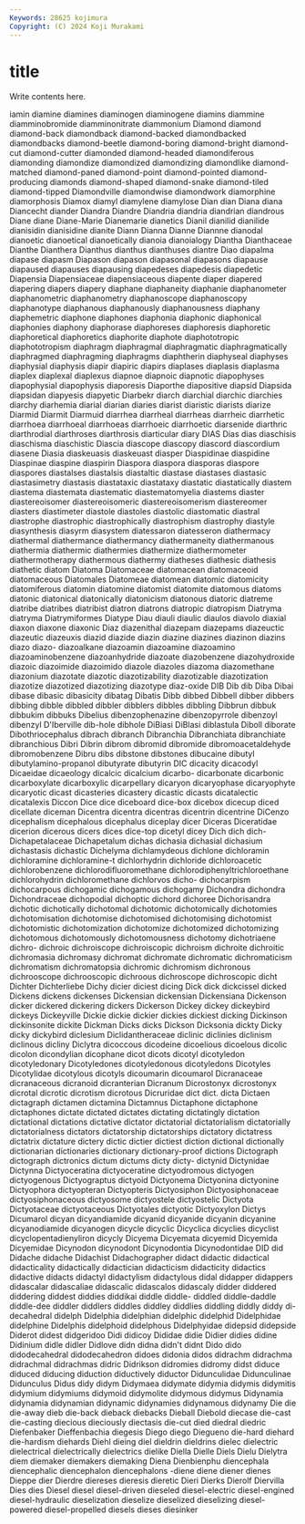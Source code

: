 ```yaml
---
Keywords: 28625 kojimura
Copyright: (C) 2024 Koji Murakami
---
```


# title

Write contents here.



iamin diamine
diamines diaminogen diaminogene diamins diammine diamminobromide diamminonitrate diammonium Diamond diamond
diamond-back diamondback diamond-backed diamondbacked diamondbacks diamond-beetle diamond-boring diamond-bright diamond-cut diamond-cutter
diamonded diamond-headed diamondiferous diamonding diamondize diamondized diamondizing diamondlike diamond-matched diamond-paned
diamond-point diamond-pointed diamond-producing diamonds diamond-shaped diamond-snake diamond-tiled diamond-tipped Diamondville diamondwise
diamondwork diamorphine diamorphosis Diamox diamyl diamylene diamylose Dian dian Diana
diana Diancecht diander Diandra Diandre Diandria diandria diandrian diandrous Diane
diane Diane-Marie Dianemarie dianetics Dianil dianilid dianilide dianisidin dianisidine dianite
Diann Dianna Dianne Diannne dianodal dianoetic dianoetical dianoetically dianoia dianoialogy
Diantha Dianthaceae Dianthe Dianthera Dianthus dianthus dianthuses diantre Diao diapalma
diapase diapasm Diapason diapason diapasonal diapasons diapause diapaused diapauses diapausing
diapedeses diapedesis diapedetic Diapensia Diapensiaceae diapensiaceous diapente diaper diapered diapering
diapers diapery diaphane diaphaneity diaphanie diaphanometer diaphanometric diaphanometry diaphanoscope diaphanoscopy
diaphanotype diaphanous diaphanously diaphanousness diaphany diaphemetric diaphone diaphones diaphonia diaphonic
diaphonical diaphonies diaphony diaphorase diaphoreses diaphoresis diaphoretic diaphoretical diaphoretics diaphorite
diaphote diaphototropic diaphototropism diaphragm diaphragmal diaphragmatic diaphragmatically diaphragmed diaphragming diaphragms
diaphtherin diaphyseal diaphyses diaphysial diaphysis diapir diapiric diapirs diaplases diaplasis
diaplasma diaplex diaplexal diaplexus diapnoe diapnoic diapnotic diapophyses diapophysial diapophysis
diaporesis Diaporthe diapositive diapsid Diapsida diapsidan diapyesis diapyetic Diarbekr diarch
diarchial diarchic diarchies diarchy diarhemia diarial diarian diaries diarist diaristic
diarists diarize Diarmid Diarmit Diarmuid diarrhea diarrheal diarrheas diarrheic diarrhetic
diarrhoea diarrhoeal diarrhoeas diarrhoeic diarrhoetic diarsenide diarthric diarthrodial diarthroses diarthrosis
diarticular diary DIAS Dias dias diaschisis diaschisma diaschistic Diascia diascope
diascopy diascord diascordium diasene Diasia diaskeuasis diaskeuast diasper Diaspidinae diaspidine
Diaspinae diaspine diaspirin Diaspora diaspora diasporas diaspore diaspores diastalses diastalsis
diastaltic diastase diastases diastasic diastasimetry diastasis diastataxic diastataxy diastatic diastatically
diastem diastema diastemata diastematic diastematomyelia diastems diaster diastereoisomer diastereoisomeric diastereoisomerism
diastereomer diasters diastimeter diastole diastoles diastolic diastomatic diastral diastrophe diastrophic
diastrophically diastrophism diastrophy diastyle diasynthesis diasyrm diasystem diatessaron diatesseron diathermacy
diathermal diathermance diathermancy diathermaneity diathermanous diathermia diathermic diathermies diathermize diathermometer
diathermotherapy diathermous diathermy diatheses diathesic diathesis diathetic diatom Diatoma Diatomaceae
diatomacean diatomaceoid diatomaceous Diatomales Diatomeae diatomean diatomic diatomicity diatomiferous diatomin
diatomine diatomist diatomite diatomous diatoms diatonic diatonical diatonically diatonicism diatonous
diatoric diatreme diatribe diatribes diatribist diatron diatrons diatropic diatropism Diatryma
diatryma Diatrymiformes Diatype Diau diauli diaulic diaulos diavolo diaxial diaxon
diaxone diaxonic Diaz diazenithal diazepam diazepams diazeuctic diazeutic diazeuxis diazid
diazide diazin diazine diazines diazinon diazins diazo diazo- diazoalkane diazoamin
diazoamine diazoamino diazoaminobenzene diazoanhydride diazoate diazobenzene diazohydroxide diazoic diazoimide diazoimido
diazole diazoles diazoma diazomethane diazonium diazotate diazotic diazotizability diazotizable diazotization
diazotize diazotized diazotizing diazotype diaz-oxide DIB Dib dib Diba Dibai
dibase dibasic dibasicity dibatag Dibatis Dibb dibbed Dibbell dibber dibbers
dibbing dibble dibbled dibbler dibblers dibbles dibbling Dibbrun dibbuk dibbukim
dibbuks Dibelius dibenzophenazine dibenzopyrrole dibenzoyl dibenzyl D'Iberville dib-hole dibhole DiBiasi
DiBlasi diblastula Diboll diborate Dibothriocephalus dibrach dibranch Dibranchia Dibranchiata dibranchiate
dibranchious Dibri Dibrin dibrom dibromid dibromide dibromoacetaldehyde dibromobenzene Dibru dibs
dibstone dibstones dibucaine dibutyl dibutylamino-propanol dibutyrate dibutyrin DIC dicacity dicacodyl
Dicaeidae dicaeology dicalcic dicalcium dicarbo- dicarbonate dicarbonic dicarboxylate dicarboxylic dicarpellary
dicaryon dicaryophase dicaryophyte dicaryotic dicast dicasteries dicastery dicastic dicasts dicatalectic
dicatalexis Diccon Dice dice diceboard dice-box dicebox dicecup diced dicellate
diceman Dicentra dicentra dicentras dicentrin dicentrine DiCenzo dicephalism dicephalous dicephalus
diceplay dicer Diceras Diceratidae dicerion dicerous dicers dices dice-top dicetyl
dicey Dich dich dich- Dichapetalaceae Dichapetalum dichas dichasia dichasial dichasium
dichastasis dichastic Dichelyma dichlamydeous dichlone dichloramin dichloramine dichloramine-t dichlorhydrin dichloride
dichloroacetic dichlorobenzene dichlorodifluoromethane dichlorodiphenyltrichloroethane dichlorohydrin dichloromethane dichlorvos dicho- dichocarpism dichocarpous
dichogamic dichogamous dichogamy Dichondra dichondra Dichondraceae dichopodial dichoptic dichord dichoree
Dichorisandra dichotic dichotically dichotomal dichotomic dichotomically dichotomies dichotomisation dichotomise dichotomised
dichotomising dichotomist dichotomistic dichotomization dichotomize dichotomized dichotomizing dichotomous dichotomously dichotomousness
dichotomy dichotriaene dichro- dichroic dichroiscope dichroiscopic dichroism dichroite dichroitic dichromasia
dichromasy dichromat dichromate dichromatic dichromaticism dichromatism dichromatopsia dichromic dichromism dichronous
dichrooscope dichrooscopic dichroous dichroscope dichroscopic dicht Dichter Dichterliebe Dichy dicier
diciest dicing Dick dick dickcissel dicked Dickens dickens dickenses Dickensian
dickensian Dickensiana Dickenson dicker dickered dickering dickers Dickerson Dickey dickey
dickeybird dickeys Dickeyville Dickie dickie dickier dickies dickiest dicking Dickinson
dickinsonite dickite Dickman Dicks dicks Dickson Dicksonia dickty Dicky dicky
dickybird diclesium Diclidantheraceae diclinic diclinies diclinism diclinous dicliny Diclytra dicoccous
dicodeine dicoelious dicoelous dicolic dicolon dicondylian dicophane dicot dicots dicotyl
dicotyledon dicotyledonary Dicotyledones dicotyledonous dicotyledons Dicotyles Dicotylidae dicotylous dicotyls dicoumarin
dicoumarol Dicranaceae dicranaceous dicranoid dicranterian Dicranum Dicrostonyx dicrostonyx dicrotal dicrotic
dicrotism dicrotous Dicruridae dict dict. dicta Dictaen dictagraph dictamen dictamina
Dictamnus Dictaphone dictaphone dictaphones dictate dictated dictates dictating dictatingly dictation
dictational dictations dictative dictator dictatorial dictatorialism dictatorially dictatorialness dictators dictatorship
dictatorships dictatory dictatress dictatrix dictature dictery dictic dictier dictiest diction
dictional dictionally dictionarian dictionaries dictionary dictionary-proof dictions Dictograph dictograph dictronics
dictum dictums dicty dicty- dictynid Dictynidae Dictynna Dictyoceratina dictyoceratine dictyodromous
dictyogen dictyogenous Dictyograptus dictyoid Dictyonema Dictyonina dictyonine Dictyophora dictyopteran Dictyopteris
Dictyosiphon Dictyosiphonaceae dictyosiphonaceous dictyosome dictyostele dictyostelic Dictyota Dictyotaceae dictyotaceous Dictyotales
dictyotic Dictyoxylon Dictys Dicumarol dicyan dicyandiamide dicyanid dicyanide dicyanin dicyanine
dicyanodiamide dicyanogen dicycle dicyclic Dicyclica dicyclies dicyclist dicyclopentadienyliron dicycly Dicyema
Dicyemata dicyemid Dicyemida Dicyemidae Dicynodon dicynodont Dicynodontia Dicynodontidae DID did
Didache didache Didachist Didachographer didact didactic didactical didacticality didactically didactician
didacticism didacticity didactics didactive didacts didactyl didactylism didactylous didal didapper
didappers didascalar didascaliae didascalic didascalos didascaly didder diddered diddering diddest
diddies diddikai diddle diddle- diddled diddle-daddle diddle-dee diddler diddlers diddles
diddley diddlies diddling diddly diddy di-decahedral didelph Didelphia didelphian didelphic
didelphid Didelphidae didelphine Didelphis didelphoid didelphous Didelphyidae didepsid didepside Diderot
didest didgeridoo Didi didicoy Dididae didie Didier didies didine Didinium
didle didler Didlove didn didna didn't didnt Dido dido didodecahedral
didodecahedron didoes didonia didos didrachm didrachma didrachmal didrachmas didric Didrikson
didromies didromy didst diduce diduced diducing diduction diductively diductor Didunculidae
Didunculinae Didunculus Didus didy didym Didymaea didymate didymia didymis didymitis
didymium didymiums didymoid didymolite didymous didymus Didynamia didynamia didynamian didynamic
didynamies didynamous didynamy Die die die-away dieb die-back dieback diebacks
Dieball Diebold diecase die-cast die-casting diecious dieciously diectasis die-cut died
diedral diedric Diefenbaker Dieffenbachia diegesis Diego diego Diegueno die-hard diehard
die-hardism diehards Diehl dieing diel dieldrin dieldrins dielec dielectric dielectrical
dielectrically dielectrics dielike Diella Dielle Diels Dielu Dielytra diem diemaker
diemakers diemaking Diena Dienbienphu diencephala diencephalic diencephalon diencephalons -diene diene
diener dienes Dieppe dier Dierdre diereses dieresis dieretic Dieri Dierks
Dierolf Diervilla Dies dies Diesel diesel diesel-driven dieseled diesel-electric diesel-engined
diesel-hydraulic dieselization dieselize dieselized dieselizing diesel-powered diesel-propelled diesels dieses diesinker
